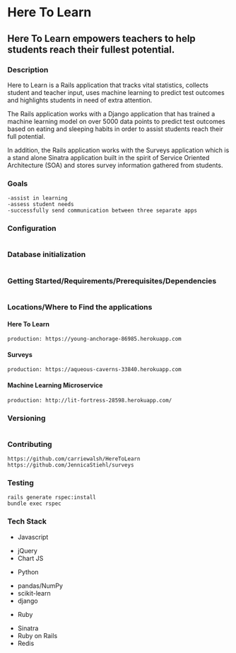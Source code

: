 # Here To Learn
## Here To Learn empowers teachers to help students reach their fullest potential.

### Description
 Here to Learn is a Rails application that tracks vital statistics, collects student and teacher input, uses machine learning to predict test outcomes and highlights students in need of extra attention.

 The Rails application works with a Django application that has trained a machine learning model on over 5000 data points to predict test outcomes based on eating and sleeping habits in order to assist students reach their full potential.

 In addition, the Rails application works with the Surveys application which is a stand alone Sinatra application built in the spirit of Service Oriented Architecture (SOA) and stores survey information gathered from students.

### Goals
```
-assist in learning
-assess student needs
-successfully send communication between three separate apps
```
### Configuration
```bundle install
 ```
### Database initialization
```rake db:{create,migration,seed}
```
### Getting Started/Requirements/Prerequisites/Dependencies
```Ruby version: ruby 2.4.1
```
### Locations/Where to Find the applications
#### Here To Learn
```development: localhost:3000
production: https://young-anchorage-86985.herokuapp.com
```
#### Surveys
```development: localhost:9393
production: https://aqueous-caverns-33840.herokuapp.com
```
#### Machine Learning Microservice
```development: localhost:8000
production: http://lit-fortress-28598.herokuapp.com/
```
### Versioning
```v1  5/30/2019
```
### Contributing
```https://github.com/blake-enyart/heretolearn_django
https://github.com/carriewalsh/HereToLearn
https://github.com/JennicaStiehl/surveys
```
### Testing
```
rails generate rspec:install
bundle exec rspec
```
### Tech Stack
* Javascript
 - jQuery
 - Chart JS
* Python
 - pandas/NumPy
 - scikit-learn
 - django
* Ruby
 - Sinatra
 - Ruby on Rails
 - Redis

